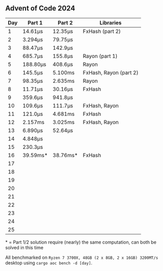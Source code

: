## Advent of Code 2024

| Day | Part 1   | Part 2   | Libraries             |
|-----|----------|----------|-----------------------|
| 1   | 14.61μs  | 12.35μs  | FxHash (part 2)       |
| 2   | 3.294μs  | 79.75μs  |                       |
| 3   | 88.47μs  | 142.9μs  |                       |
| 4   | 685.7μs  | 155.8μs  | Rayon (part 1)        |
| 5   | 188.80μs | 408.6μs  | Rayon                 |
| 6   | 145.5μs  | 5.100ms  | FxHash, Rayon (part 2) |
| 7   | 98.35μs  | 2.635ms  | Rayon                 |
| 8   | 11.71μs  | 30.16μs  | FxHash                |
| 9   | 359.6μs  | 941.8μs  |                       |
| 10  | 109.6μs  | 111.7μs  | FxHash, Rayon         |
| 11  | 121.0μs  | 4.681ms  | FxHash                |
| 12  | 2.157ms  | 3.025ms  | FxHash, Rayon         |
| 13  | 6.890μs  | 52.64μs  |                       |
| 14  | 4.848μs  |          |                       |
| 15  | 230.3μs  |          |                       |
| 16  | 39.59ms* | 38.76ms* | FxHash                |
| 17  |          |          |                       |
| 18  |          |          |                       |
| 19  |          |          |                       |
| 20  |          |          |                       |
| 21  |          |          |                       |
| 22  |          |          |                       |
| 23  |          |          |                       |
| 24  |          |          |                       |
| 25  |          |          |                       |

\* = Part 1/2 solution require (nearly) the same computation, can both be solved in this time

All benchmarked on `Ryzen 7 3700X, 48GB (2 x 8GB, 2 x 16GB) 3200MT/s` desktop using `cargo aoc bench -d [day]`.